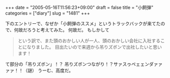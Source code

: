 +++
date = "2005-05-16T11:56:23+09:00"
draft = false
title = "小飼弾"
categories = ["diary"]
slug = "1481"
+++

下のエントリーで、なぜか「小飼弾のススメ」というトラックバックが来てたので、何故だろうと考えてみた。
何故だ。
もしかして
<blockquote>という訳で、また頭のおかしい人が一人、頭のおかしい会社に入社することになりました。
目出たいので来週から吊りズボンで出社したいと思います！</blockquote>
て部分の「吊りズボン」！？
吊りズボンつながり！？サァスゥペェェンダァァァァ！！（謎）
うーむ、高度だ。
